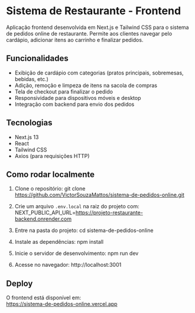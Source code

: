 # Sistema de Restaurante - Frontend

Aplicação frontend desenvolvida em Next.js e Tailwind CSS para o sistema de pedidos online de restaurante. Permite aos clientes navegar pelo cardápio, adicionar itens ao carrinho e finalizar pedidos.

## Funcionalidades

- Exibição de cardápio com categorias (pratos principais, sobremesas, bebidas, etc.)
- Adição, remoção e limpeza de itens na sacola de compras
- Tela de checkout para finalizar o pedido
- Responsividade para dispositivos móveis e desktop
- Integração com backend para envio dos pedidos

## Tecnologias

- Next.js 13 
- React
- Tailwind CSS
- Axios (para requisições HTTP)

## Como rodar localmente

1. Clone o repositório: git clone https://github.com/VictorSouzaMattos/sistema-de-pedidos-online.git

2. Crie um arquivo `.env.local` na raiz do projeto com: NEXT_PUBLIC_API_URL=https://projeto-restaurante-backend.onrender.com

3. Entre na pasta do projeto: cd sistema-de-pedidos-online

5. Instale as dependências: npm install

6. Inicie o servidor de desenvolvimento: npm run dev

7. Acesse no navegador: http://localhost:3001


## Deploy

O frontend está disponível em:  
https://sistema-de-pedidos-online.vercel.app


